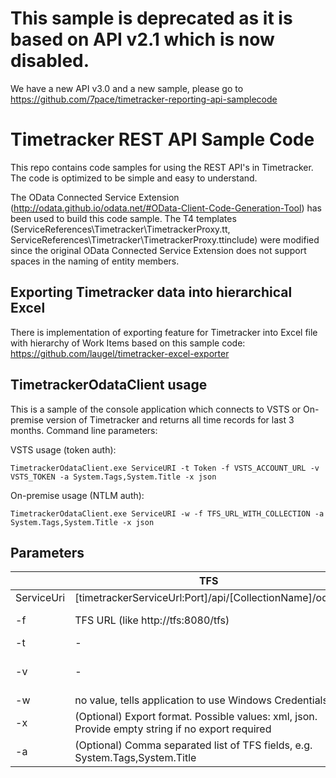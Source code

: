 # This sample is deprecated as it is based on API v2.1 which is now disabled.
We have a new API v3.0 and a new sample, please go to https://github.com/7pace/timetracker-reporting-api-samplecode

Timetracker REST API Sample Code
===================

This repo contains code samples for using the REST API's in Timetracker. The code is optimized to be simple and easy to understand.

The OData Connected Service Extension (http://odata.github.io/odata.net/#OData-Client-Code-Generation-Tool) has been used to build this code sample.
The T4 templates (ServiceReferences\Timetracker\TimetrackerProxy.tt, ServiceReferences\Timetracker\TimetrackerProxy.ttinclude) were modified since the original OData Connected Service Extension does not support spaces in the naming of entity members.

## Exporting Timetracker data into hierarchical Excel
There is implementation of exporting feature for Timetracker into Excel file with hierarchy of Work Items based on this sample code:
https://github.com/laugel/timetracker-excel-exporter


## TimetrackerOdataClient usage

This is a sample of the console application which connects to VSTS or On-premise version of Timetracker and returns all time records for last 3 months.
Command line parameters:

VSTS usage (token auth): 
```
TimetrackerOdataClient.exe ServiceURI -t Token -f VSTS_ACCOUNT_URL -v VSTS_TOKEN -a System.Tags,System.Title -x json
```

On-premise usage (NTLM auth):
```
TimetrackerOdataClient.exe ServiceURI -w -f TFS_URL_WITH_COLLECTION -a System.Tags,System.Title -x json
```
## Parameters

|   | TFS  | VSTS  |
|---|---|---|
| ServiceUri  | [timetrackerServiceUrl:Port]/api/[CollectionName]/odata  |  https://[accountName].timehub.7pace.com/api/odata |
|-f| TFS URL (like http://tfs:8080/tfs)|VSTS Account URL (https://[accountName].visualstudio.com)|
| -t  | -  | API Token  |
| -v  | -  | (Optional) VSTS Personal token. Used only when fetching fields from VSTS API that do not included in default list of fields when exporting. |
| -w  | no value, tells application to use Windows Credentials  | -  |
|-x|(Optional) Export format. Possible values: xml, json. Provide empty string if no export required|(Optional) Export format. Possible values: xml, json. Provide empty string if no export required|
|-a| (Optional) Comma separated list of TFS fields, e.g. System.Tags,System.Title|(Optional) Comma separated list of TFS fields, e.g. System.Tags,System.Title|
